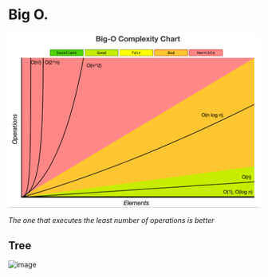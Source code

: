 # Big O.

![image](./02-Big-0/bigO.png)

*The one that executes the least number of operations is better*

  ## Tree
  ![image](.tree.png)